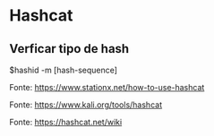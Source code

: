 # Hashcat

## Verficar tipo de hash

$hashid -m [hash-sequence]

Fonte: https://www.stationx.net/how-to-use-hashcat

Fonte: https://www.kali.org/tools/hashcat

Fonte: https://hashcat.net/wiki
